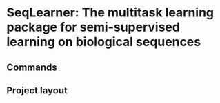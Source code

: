 # SeqLearner: The multitask learning package for semi-supervised learning on biological sequences


## Commands

## Project layout

